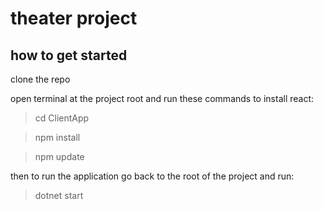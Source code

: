 # theater project

## how to get started
clone the repo

open terminal at the project root and run these commands to install react:
> cd ClientApp

> npm install

> npm update

then to run the application go back to the root of the project and run:
> dotnet start

